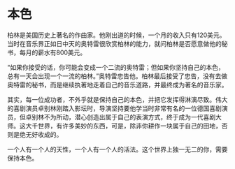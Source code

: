 # 本色
柏林是美国历史上著名的作曲家。他刚出道的时候，一个月的收入只有120美元。当时在音乐界正如日中天的奥特雷很欣赏柏林的能力，就问柏林是否愿意做他的秘书，每月的薪水有800美元。  

“如果你接受的话，你可能会变成一个二流的奥特雷；但如果你坚持自己的本色，总有一天会出现一个一流的柏林。”奥特雷忠告他。柏林最后接受了忠告，没有去做奥特雷的秘书，而是继续执著地走着自己的音乐道路，并最终成为著名的音乐家。  

其实，每一位成功者，不外乎就是保持自己的本色，并把它发挥得淋漓尽致。伟大的喜剧演员卓别林刚踏入影坛时，导演坚持要他学当时非常有名的一位德国喜剧演员，但卓别林不为所动，潜心创造出属于自己的表演方式，终于成为一代喜剧大师。这大千世界，有许多美妙的东西，可是，除非你耕作一块属于自己的田地，否则是绝无好收成的。  

一个人有一个人的天性，一个人有一个人的活法。这个世界上独一无二的你，需要保持本色。
 